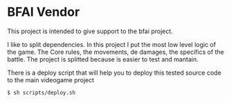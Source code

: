 BFAI Vendor
===========

This project is intended to give support to the bfai project.

I like to split dependencies. In this project I put the most low level logic of the game.
The Core rules, the movements, de damages, the specifics of the battle.
The project is splitted because is easier to test and mantain.

There is a deploy script that will help you to deploy this tested source code to the main videogame project

```
$ sh scripts/deploy.sh 
```
